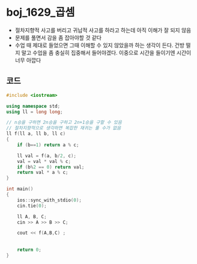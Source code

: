 # boj_1629_곱셈

- 절차지향적 사고를 버리고 귀납적 사고를 하라고 하는데 아직 이해가 잘 되지 않음
- 문제를 풀면서 감을 좀 잡아야할 것 같다 
- 수업 때 제대로 들었으면 그때 이해할 수 있지 않았을까 하는 생각이 든다. 건방 떨지 말고 수업을 좀 충실히 집중해서 들어야겠다. 이중으로 시간을 들이기엔 시간이 너무 아깝다



## 코드

```c++
#include <iostream>

using namespace std;
using ll = long long;

// n승을 구하면 2n승을 구하고 2n+1승을 구할 수 있음
// 절차지향적으로 생각하면 복잡한 재귀는 풀 수가 없음
ll f(ll a, ll b, ll c)
{
    if (b==1) return a % c;

    ll val = f(a, b/2, c);
    val = val * val % c;
    if (b%2 == 0) return val;
    return val * a % c;
}

int main()
{
    ios::sync_with_stdio(0);
    cin.tie(0);

    ll A, B, C;
    cin >> A >> B >> C;

    cout << f(A,B,C) ;
    
    
    return 0;
}
```


